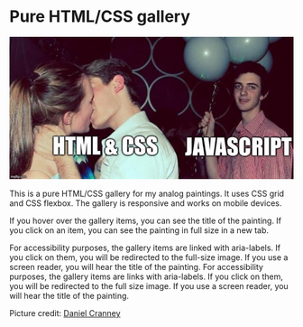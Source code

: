 # Pure HTML/CSS gallery

![Meme HTML❤️CSS](images/meme_CSS_HTML_JS.png)

This is a pure HTML/CSS gallery for my analog paintings. It uses CSS grid and CSS flexbox. The gallery is responsive and works on mobile devices.

If you hover over the gallery items, you can see the title of the painting. If you click on an item, you can see the painting in full size in a new tab.

For accessibility purposes, the gallery items are linked with aria-labels. If you click on them, you will be redirected to the full-size image. If you use a screen reader, you will hear the title of the painting.
For accessibility purposes, the gallery items are links with aria-labels. If you click on them, you will be redirected to the full size image. If you use a screen reader, you will hear the title of the painting.

Picture credit: [Daniel Cranney](https://x.com/danielcranney/status/1744979913537376325?s=46&t=m55-ZBcz_ho1TONNGqWsHg)
